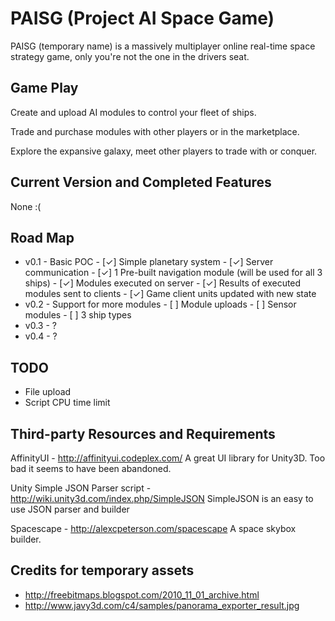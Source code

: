 PAISG (Project AI Space Game)
=======
PAISG (temporary name) is a massively multiplayer online real-time space
strategy game, only you're not the one in the drivers seat.

Game Play
-----
Create and upload AI modules to control your fleet of ships.

Trade and purchase modules with other players or in the marketplace.

Explore the expansive galaxy, meet other players to trade with or conquer.

Current Version and Completed Features
-----
None :(

Road Map
-----
* v0.1 - Basic POC
       - [✓] Simple planetary system
       - [✓] Server communication
       - [✓] 1 Pre-built navigation module (will be used for all 3 ships)
       - [✓] Modules executed on server
       - [✓] Results of executed modules sent to clients
       - [✓] Game client units updated with new state
* v0.2 - Support for more modules
       - [ ] Module uploads
	   - [ ] Sensor modules
	   - [ ] 3 ship types
* v0.3 - ?
* v0.4 - ?

TODO
-----
* File upload
* Script CPU time limit

Third-party Resources and Requirements
-----
AffinityUI - http://affinityui.codeplex.com/
A great UI library for Unity3D. Too bad it seems to have been abandoned.

Unity Simple JSON Parser script - http://wiki.unity3d.com/index.php/SimpleJSON
SimpleJSON is an easy to use JSON parser and builder

Spacescape - http://alexcpeterson.com/spacescape
A space skybox builder.

Credits for temporary assets
-----
* http://freebitmaps.blogspot.com/2010_11_01_archive.html
* http://www.javy3d.com/c4/samples/panorama_exporter_result.jpg
